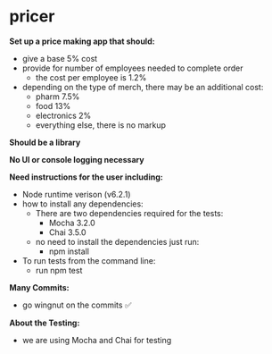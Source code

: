 pricer
======

**Set up a price making app that should:**
* give a base 5% cost
* provide for number of employees needed to complete order
  * the cost per employee is 1.2%
* depending on the type of merch, there may be an additional cost:
  * pharm 7.5%
  * food 13%
  * electronics 2%
  * everything else, there is no markup

**Should be a library**

**No UI or console logging necessary**

**Need instructions for the user including:**
  * Node runtime verison (v6.2.1)
  * how to install any dependencies:
    * There are two dependencies required for the tests:
      * Mocha 3.2.0
      * Chai 3.5.0
    * no need to install the dependencies just run:
      * npm install
  * To run tests from the command line:
    * run npm test

**Many Commits:**
* go wingnut on the commits ✅

**About the Testing:**
* we are using Mocha and Chai for testing
